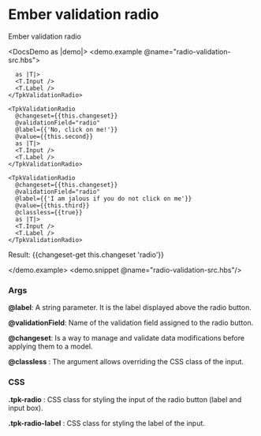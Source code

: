 # Ember validation radio

Ember validation radio

<DocsDemo as |demo|>
  <demo.example @name="radio-validation-src.hbs">
  <div>
    <TpkValidationRadio 
      @changeset={{this.changeset}}
      @validationField="radio"
      @label={{'Click on me!'}}
      @value={{this.first}}
      @selected={{this.first}}
      
      as |T|>
      <T.Input />
      <T.Label /> 
    </TpkValidationRadio>

    <TpkValidationRadio 
      @changeset={{this.changeset}}
      @validationField="radio"
      @label={{'No, click on me!'}}
      @value={{this.second}} 
      as |T|>
      <T.Input />
      <T.Label /> 
    </TpkValidationRadio>

    <TpkValidationRadio 
      @changeset={{this.changeset}}
      @validationField="radio"
      @label={{'I am jalous if you do not click on me'}}
      @value={{this.third}}
      @classless={{true}}
      as |T|>
      <T.Input />
      <T.Label /> 
    </TpkValidationRadio>
  </div>
 
  Result: {{changeset-get this.changeset 'radio'}}

  </demo.example>
  <demo.snippet @name="radio-validation-src.hbs"/>
</DocsDemo>

### Args

**@label**: A string parameter. It is the label displayed above the radio button.

**@validationField**: Name of the validation field assigned to the radio button.

**@changeset**: Is a way to manage and validate data modifications before applying them to a model.

**@classless** : The argument allows overriding the CSS class of the input.


### CSS

**.tpk-radio** : CSS class for styling the input of the radio button (label and input box).

**.tpk-radio-label** : CSS class for styling the label of the input.

